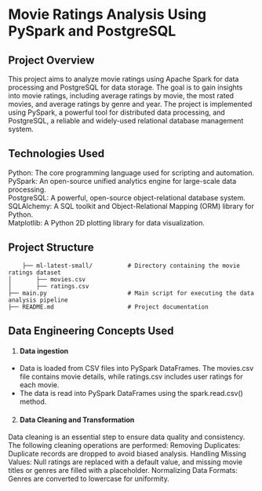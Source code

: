 # Movie Ratings Analysis Using PySpark and PostgreSQL #

## Project Overview ##
  This project aims to analyze movie ratings using Apache Spark for data processing and PostgreSQL for data storage. 
  The goal is to gain insights into movie ratings, including average ratings by movie, the most rated movies, and average ratings by genre and year. 
  The project is implemented using PySpark, a powerful tool for distributed data processing, and PostgreSQL, a reliable and widely-used relational database management system.

## Technologies Used ##
  
  Python: The core programming language used for scripting and automation. <br>
  PySpark: An open-source unified analytics engine for large-scale data processing. <br>
  PostgreSQL: A powerful, open-source object-relational database system. <br>
  SQLAlchemy: A SQL toolkit and Object-Relational Mapping (ORM) library for Python. <br>
  Matplotlib: A Python 2D plotting library for data visualization. <br>

## Project Structure ##
  ```├── data/
      ├── ml-latest-small/          # Directory containing the movie ratings dataset
  │       ├── movies.csv
  │       ├── ratings.csv
  ├── main.py                       # Main script for executing the data analysis pipeline
  ├── README.md                     # Project documentation
```
## Data Engineering Concepts Used ##
1. #### Data ingestion ####
  - Data is loaded from CSV files into PySpark DataFrames. The movies.csv file contains movie details, while ratings.csv includes user ratings for each movie.
  - The data is read into PySpark DataFrames using the spark.read.csv() method. <br>

2. #### Data Cleaning and Transformation ####
Data cleaning is an essential step to ensure data quality and consistency. The following cleaning operations are performed:
Removing Duplicates: Duplicate records are dropped to avoid biased analysis.
Handling Missing Values: Null ratings are replaced with a default value, and missing movie titles or genres are filled with a placeholder.
Normalizing Data Formats: Genres are converted to lowercase for uniformity.

